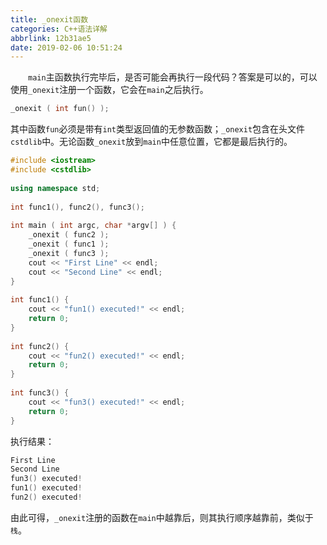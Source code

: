 ```yaml
---
title: _onexit函数
categories: C++语法详解
abbrlink: 12b31ae5
date: 2019-02-06 10:51:24
---
```

&emsp;&emsp;`main`主函数执行完毕后，是否可能会再执行一段代码？答案是可以的，可以使用`_onexit`注册一个函数，它会在`main`之后执行。<!--more-->

``` cpp
_onexit ( int fun() );
```

其中函数`fun`必须是带有`int`类型返回值的无参数函数；`_onexit`包含在头文件`cstdlib`中。无论函数`_onexit`放到`main`中任意位置，它都是最后执行的。

``` cpp
#include <iostream>
#include <cstdlib>
​
using namespace std;
​
int func1(), func2(), func3();
​
int main ( int argc, char *argv[] ) {
    _onexit ( func2 );
    _onexit ( func1 );
    _onexit ( func3 );
    cout << "First Line" << endl;
    cout << "Second Line" << endl;
}
​
int func1() {
    cout << "fun1() executed!" << endl;
    return 0;
}
​
int func2() {
    cout << "fun2() executed!" << endl;
    return 0;
}
​
int func3() {
    cout << "fun3() executed!" << endl;
    return 0;
}
```

执行结果：

``` cpp
First Line
Second Line
fun3() executed!
fun1() executed!
fun2() executed!
```

由此可得，`_onexit`注册的函数在`main`中越靠后，则其执行顺序越靠前，类似于`栈`。